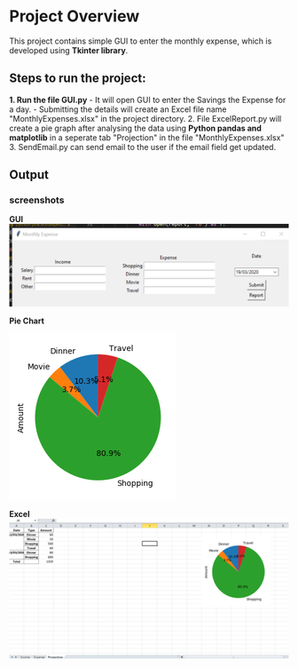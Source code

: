 # Project Overview
This project contains simple GUI to enter the monthly expense, which is developed using **Tkinter library**. 
## Steps to run the project:
**1. Run the file GUI.py**
    - It will open GUI to enter the Savings the Expense for a day.
    - Submitting the details will create an Excel file name "MonthlyExpenses.xlsx" in the project directory.
2. File ExcelReport.py will create a pie graph after analysing the data using **Python pandas and matplotlib** in a seperate tab "Projection" in the file "MonthlyExpenses.xlsx"
3. SendEmail.py can send email to the user if the email field get updated.
## Output
### screenshots
**GUI**
![Image of GUI](https://github.com/Brishila/MonthlyExpense/blob/master/GUI.png)

**Pie Chart**

![Image of plot](https://github.com/Brishila/MonthlyExpense/blob/master/projection.png)

**Excel**
![Image of excel](https://github.com/Brishila/MonthlyExpense/blob/master/excel.png)
